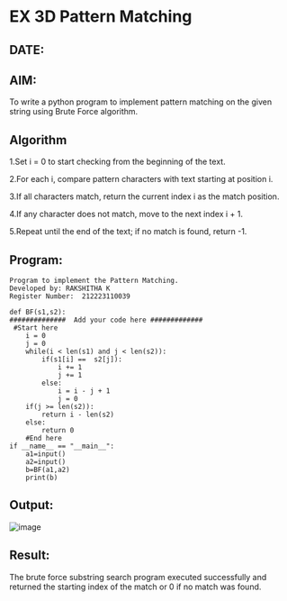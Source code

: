 # EX 3D Pattern Matching
## DATE:
## AIM:
To write a python program to implement pattern matching on the given string using Brute Force algorithm.



## Algorithm
1.Set i = 0 to start checking from the beginning of the text.

2.For each i, compare pattern characters with text starting at position i.

3.If all characters match, return the current index i as the match position.

4.If any character does not match, move to the next index i + 1.

5.Repeat until the end of the text; if no match is found, return -1.
## Program:
~~~
Program to implement the Pattern Matching.
Developed by: RAKSHITHA K
Register Number:  212223110039

def BF(s1,s2):
##############  Add your code here #############
 #Start here
    i = 0
    j = 0
    while(i < len(s1) and j < len(s2)):
        if(s1[i] ==  s2[j]):
            i += 1
            j += 1
        else:
            i = i - j + 1
            j = 0
    if(j >= len(s2)):
        return i - len(s2)
    else:
        return 0
    #End here
if __name__ == "__main__":
    a1=input() 
    a2=input() 
    b=BF(a1,a2)
    print(b)

~~~

## Output:
![image](https://github.com/user-attachments/assets/17296da4-e445-4ab1-b762-b45468f4bff3)

## Result:
The brute force substring search program executed successfully and returned the starting index of the match or 0 if no match was found.
